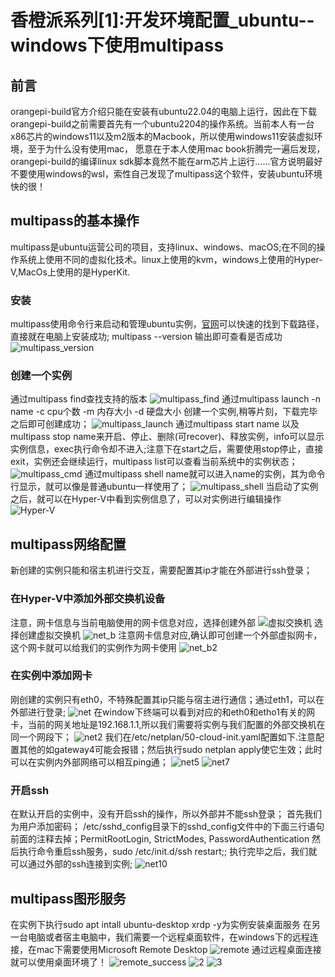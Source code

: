 # 香橙派系列[1]:开发环境配置_ubuntu--windows下使用multipass
## 前言
orangepi-build官方介绍只能在安装有ubuntu22.04的电脑上运行，因此在下载orangepi-build之前需要首先有一个ubuntu2204的操作系统。当前本人有一台x86芯片的windows11以及m2版本的Macbook，所以使用windows11安装虚拟环境，至于为什么没有使用mac， 愿意在于本人使用mac book折腾完一遍后发现，orangepi-build的编译linux sdk脚本竟然不能在arm芯片上运行......官方说明最好不要使用windows的wsl，索性自己发现了multipass这个软件，安装ubuntu环境快的很！
## multipass的基本操作
multipass是ubuntu运营公司的项目，支持linux、windows、macOS;在不同的操作系统上使用不同的虚拟化技术。linux上使用的kvm，windows上使用的Hyper-V,MacOs上使用的是HyperKit.
### 安装 
multipass使用命令行来启动和管理ubuntu实例，[官网](https://multipass.run/install)可以快速的找到下载路径，直接就在电脑上安装成功; multipass --version 输出即可查看是否成功![multipass_version](pic/multipass_version.png)
### 创建一个实例
通过multipass find查找支持的版本
![multipass_find](pic/multipass_find.png)
通过multipass launch -n name -c cpu个数 -m 内存大小 -d 硬盘大小  创建一个实例,稍等片刻，下载完毕之后即可创建成功；
![multipass_launch](pic/multipass_launch.png)
通过multipass start name 以及 multipass stop name来开启、停止、删除(可recover)、释放实例，info可以显示实例信息，exec执行命令却不进入;注意下在start之后，需要使用stop停止，直接exit，实例还会继续运行，multipass list可以查看当前系统中的实例状态；
![multipass_cmd](./pic/multipass_cmd.png)
通过multipass shell name就可以进入name的实例，其为命令行显示，就可以像是普通ubuntu一样使用了；
![multipass_shell](./pic/multipass%E7%8E%AF%E5%A2%83.png)
当启动了实例之后，就可以在Hyper-V中看到实例信息了，可以对实例进行编辑操作
![Hyper-V](pic/vm.png)
## multipass网络配置
新创建的实例只能和宿主机进行交互，需要配置其ip才能在外部进行ssh登录；
### 在Hyper-V中添加外部交换机设备
注意，网卡信息与当前电脑使用的网卡信息对应，选择创建外部
![虚拟交换机](pic/虚拟交换机.png)
选择创建虚拟交换机
![net_b](pic/vm2.png)
注意网卡信息对应,确认即可创建一个外部虚拟网卡，这个网卡就可以给我们的实例作为网卡使用
![net_b2](pic/vm3.png)
### 在实例中添加网卡
刚创建的实例只有eth0，不特殊配置其ip只能与宿主进行通信；通过eth1，可以在外部进行登录;
![net](pic/net3.png)
在window下终端可以看到对应的和eth0和etho1有关的网卡，当前的网关地址是192.168.1.1,所以我们需要将实例与我们配置的外部交换机在同一个网段下；
![net2](pic/net4.png)
我们在/etc/netplan/50-cloud-init.yaml配置如下.注意配置其他的如gateway4可能会报错；然后执行sudo netplan apply使它生效；此时可以在实例内外部网络可以相互ping通；
![net5](pic/net5.png)
![net7](pic/net7.png)
### 开启ssh
在默认开启的实例中，没有开启ssh的操作，所以外部并不能ssh登录；
首先我们为用户添加密码；
/etc/sshd_config目录下的sshd_config文件中的下面三行语句前面的注释去掉；PermitRootLogin, StrictModes, PasswordAuthentication
然后执行命令重启ssh服务，sudo /etc/init.d/ssh restart;; 执行完毕之后，我们就可以通过外部的ssh连接到实例;
![net10](pic/net10.png)
## multipass图形服务
在实例下执行sudo apt intall ubuntu-desktop xrdp -y为实例安装桌面服务
在另一台电脑或者宿主电脑中，我们需要一个远程桌面软件，在windows下的远程连接，在mac下需要使用Microsoft Remote Desktop
![remote](pic/remote.png)
通过远程桌面连接就可以使用桌面环境了！
![remote_success](pic/success.png)
![2](pic/222.png)
![3](pic/33.png)
